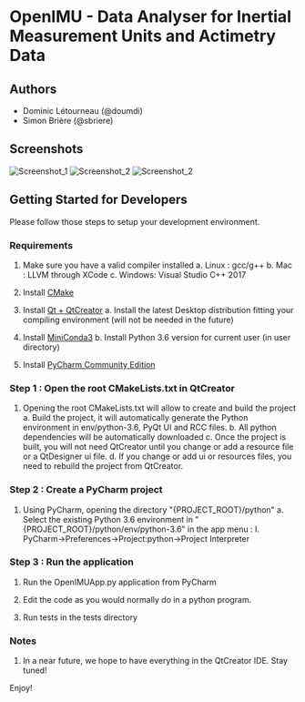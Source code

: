 # OpenIMU - Data Analyser for Inertial Measurement Units and Actimetry Data

## Authors
* Dominic Létourneau (@doumdi) 
* Simon Brière (@sbriere)

## Screenshots
![Screenshot_1](./docs/images/Screenshot_1.png)
![Screenshot_2](./docs/images/Screenshot_2.png)
![Screenshot_2](./docs/images/Screenshot_3.png)

## Getting Started for Developers
Please follow those steps to setup your development environment.

### Requirements
1. Make sure you have a valid compiler installed
  a. Linux : gcc/g++
  b. Mac : LLVM through XCode
  c. Windows: Visual Studio C++ 2017

2. Install [CMake](https://cmake.org/download/)
 
3. Install [Qt + QtCreator](https://www.qt.io/)
  a. Install the latest Desktop distribution fitting your compiling environment (will not be needed in the future)
   
4. Install [MiniConda3](https://conda.io/miniconda.html)
  b. Install Python 3.6 version for current user (in user directory)
   
5. Install [PyCharm Community Edition](https://www.jetbrains.com/pycharm/)

### Step 1 : Open the root CMakeLists.txt in QtCreator
1. Opening the root CMakeLists.txt will allow to create and build the project
  a. Build the project, it will automatically generate the Python environment in env/python-3.6, PyQt UI and RCC files.
  b. All python dependencies will be automatically downloaded
  c. Once the project is built, you will not need QtCreator until you change or add a resource file or a QtDesigner ui file.
  d. If you change or add ui or resources files, you need to rebuild the project from QtCreator.

### Step 2 : Create a PyCharm project
1. Using PyCharm, opening the directory "{PROJECT_ROOT}/python"
  a. Select the existing Python 3.6 environment in "{PROJECT_ROOT}/python/env/python-3.6" in the app menu :
    I. PyCharm->Preferences->Project:python->Project Interpreter
        
### Step 3 : Run the application
1. Run the OpenIMUApp.py application from PyCharm
 
2. Edit the code as you would normally do in a python program.
 
3. Run tests in the tests directory

### Notes
1. In a near future, we hope to have everything in the QtCreator IDE. Stay tuned!

Enjoy!    
